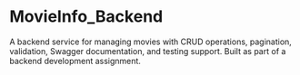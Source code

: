 # MovieInfo_Backend
A backend service for managing movies with CRUD operations, pagination, validation, Swagger documentation, and testing support. Built as part of a backend development assignment.
